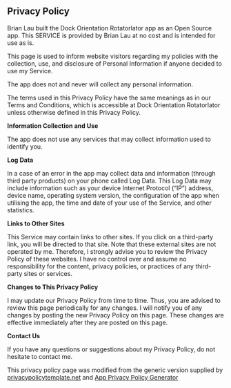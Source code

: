 ## Privacy Policy

Brian Lau built the Dock Orientation Rotatorlator app as an Open Source app. This SERVICE is provided by Brian Lau at no cost and is intended for use as is.

This page is used to inform website visitors regarding my policies with the collection, use, and disclosure of Personal Information if anyone decided to use my Service.

The app does not and never will collect any personal information.

The terms used in this Privacy Policy have the same meanings as in our Terms and Conditions, which is accessible at Dock Orientation Rotatorlator unless otherwise defined in this Privacy Policy.

**Information Collection and Use**

The app does not use any services that may collect information used to identify you.

**Log Data**

In a case of an error in the app may collect data and information (through third party products) on your phone called Log Data. This Log Data may include information such as your device Internet Protocol (“IP”) address, device name, operating system version, the configuration of the app when utilising the app, the time and date of your use of the Service, and other statistics.

**Links to Other Sites**

This Service may contain links to other sites. If you click on a third-party link, you will be directed to that site. Note that these external sites are not operated by me. Therefore, I strongly advise you to review the Privacy Policy of these websites. I have no control over and assume no responsibility for the content, privacy policies, or practices of any third-party sites or services.

**Changes to This Privacy Policy**

I may update our Privacy Policy from time to time. Thus, you are advised to review this page periodically for any changes. I will notify you of any changes by posting the new Privacy Policy on this page. These changes are effective immediately after they are posted on this page.

**Contact Us**

If you have any questions or suggestions about my Privacy Policy, do not hesitate to contact me.

This privacy policy page was modified from the generic version supplied by  [privacypolicytemplate.net](https://privacypolicytemplate.net/)  and  [App Privacy Policy Generator](https://app-privacy-policy-generator.firebaseapp.com/)
